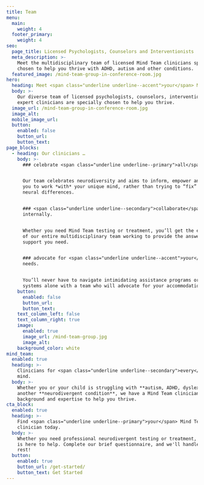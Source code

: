 ```yaml
---
title: Team
menu:
  main:
    weight: 4
  footer_primary:
    weight: 4
seo:
  page_title: Licensed Psychologists, Counselors and Interventionists
  meta_description: >-
    Meet the multidisciplinary team of licensed Mind Team clinicians specially
    chosen to help you thrive with ADHD, autism and other conditions.
  featured_image: /mind-team-group-in-conference-room.jpg
hero:
  heading: Meet <span class="underline underline--accent">your</span> Mind Team.
  body: >-
    Our diverse team of licensed psychologists, counselors, interventionists and
    expert clinicians are specially chosen to help you thrive.
  image_url: /mind-team-group-in-conference-room.jpg
  image_alt:
  mobile_image_url: 
  button:
    enabled: false
    button_url:
    button_text:
page_blocks:
  - heading: Our clinicians …
    body: >-
      ### celebrate <span class="underline underline--primary">all</span> minds.


      Our team celebrates neurodiversity and aims to inform, empower and support
      you to work *with* your unique mind, rather than trying to “fix” your
      neural differences.


      ### <span class="underline underline--secondary">collaborate</span>
      internally.


      Whether you need Mind Team testing or treatment, you’ll get the expertise
      of our entire multidisciplinary team working to provide the answers and
      support you need.


      ### advocate for <span class="underline underline--accent">your</span>
      needs.


      You’ll never have to navigate intimidating assistance programs or school
      systems alone with a team who will advocate for your accommodation needs.
    button:
      enabled: false
      button_url:
      button_text:
    text_column_left: false
    text_column_right: true
    image:
      enabled: true
      image_url: /mind-team-group.jpg
      image_alt:
    background_color: white
mind_team:
  enabled: true
  heading: >-
    Clinicians for <span class="underline underline--secondary">every</span>
    mind.
  body: >-
    Whether you or your child is struggling with **autism, ADHD, dyslexia** or
    another **neurodivergent condition**, we have a Mind Team clinician with the
    background and expertise to help you thrive.
cta_block:
  enabled: true
  heading: >-
    Find <span class="underline underline--primary">your</span> Mind Team
    clinician today.
  body: >-
    Whether you need professional neurodivergent testing or treatment, our team
    is here to help. Complete our brief questionnaire, and we'll handle the
    rest!
  button:
    enabled: true
    button_url: /get-started/
    button_text: Get Started
---
```

